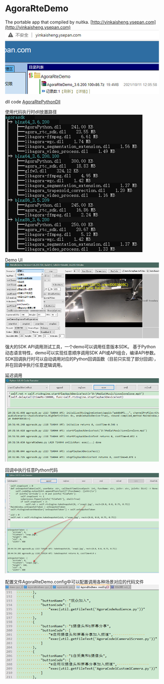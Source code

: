 # AgoraRteDemo

The portable app that compiled by nuitka.
[http://yinkaisheng.ysepan.com](http://yinkaisheng.ysepan.com)
![Download](images/download.jpg)

dll code [AgoraRtePythonDll](https://github.com/yinkaisheng/AgoraRtePythonDll)

使用代码执行时dll放置路径
![bin](images/bin.jpg)

Demo UI
![Download](images/app.jpg)

强大的SDK API调用测试工具，一个demo可以调用任意版本SDK。
基于Python动态语言特性，demo可以实现任意顺序调用SDK API或API组合，编译API参数。
SDK回调执行时可以自动调用对应的Python回调函数（目前只实现了部分回调），并在回调中执行任意逻辑调用。

延迟调用
![delaycall](images/delaycall.jpg)

回调中执行任意Python代码
![callback](images/callback.jpg)

配置文件AgoraRteDemo.config中可以配置调用各种场景对应的代码文件
![scenario](images/scenario.jpg)


